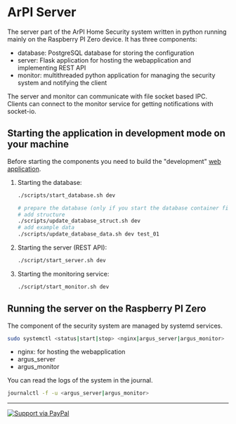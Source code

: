 # ArPI Server

The server part of the ArPI Home Security system written in python running mainly on the Raspberry PI Zero device. It has three components:

* database: PostgreSQL database for storing the configuration
* server: Flask application for hosting the webapplication and implementing REST API
* monitor: multithreaded python application for managing the security system and notifying the client

The server and monitor can communicate with file socket based IPC. Clients can connect to the monitor service for getting notifications with socket-io.


## Starting the application in development mode on your machine

Before starting the components you need to build the "development" [web application](https://github.com/ArPIHomeSecurity/arpi_webapplication).


1. Starting the database:

    ```bash
    ./scripts/start_database.sh dev

    # prepare the database (only if you start the database container first time)
    # add structure
    ./scripts/update_database_struct.sh dev
    # add example data
    ./scripts/update_database_data.sh dev test_01
    ```

2. Starting the server (REST API):

    ```bash
    ./script/start_server.sh dev
    ```

3. Starting the monitoring service:

    ```bash
    ./script/start_monitor.sh dev
    ```

## Running the server on the Raspberry PI Zero

The component of the security system are managed by systemd services.

```bash
sudo systemctl <status|start|stop> <nginx|argus_server|argus_monitor>
```

* nginx: for hosting the webapplication
* argus_server
* argus_monitor

You can read the logs of the system in the journal.

```bash
journalctl -f -u <argus_server|argus_monitor>
```

---

<a href="https://www.paypal.me/gkovacs81/">
  <img alt="Support via PayPal" src="https://cdn.rawgit.com/twolfson/paypal-github-button/1.0.0/dist/button.svg"/>
</a>

